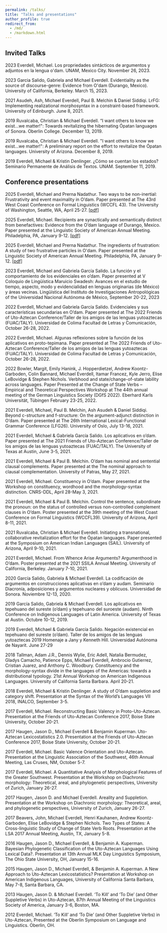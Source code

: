 ```yaml
---
permalink: /talks/
title: "Talks and presentations"
author_profile: true
redirect_from: 
  - /md/
  - /markdown.html
---
```


## Invited Talks
2023 Everdell, Michael. Los propriedades sintácticos de argumentos y adjuntos en la lengua o'dam. UNAM, Mexico City. November 26, 2023.

2023	Garcia Salido, Gabriela and Michael Everdell. Evidentiality as the source of discourse-genre: Evidence from O'dam (Durango, Mexico). University of California, Berkeley. March 15, 2023.

2021	Asudeh, Ash, Michael Everdell, Paul B. Melchin & Daniel Siddiqi. LrFG: Implementing realizational morphosyntax in a constraint-based framework. University of Edinburgh. June 8, 2021.

2019	Ruvalcaba, Christian & Michael Everdell. “I want others to know we exist...we matter!": Towards revitalizing the hibernating Ópatan languages of Sonora. Oberlin College. December 13, 2019.

2019	Ruvalcaba, Christian & Michael Everdell. "I want others to know we exist...we matter!": A preliminary report on the effort to revitalize the Ópatan languages. University of Arizona. December 8, 2019.

2019	Everdell, Michael & Kristin Denlinger. ¿Cómo se cuentan los estados? Seminario Permanente de Análisis de Textos. UNAM. September 11, 2019.


## Conference presentations
2025 Everdell, Michael and Prerna Nadathur. Two ways to be non-inertial: Frustrativity and event maximality in O’dam. Paper presented at The 43rd West Coast Conference on Formal Linguistics (WCCFL 43). The University of Washington, Seattle, WA, April 25-27. <a href="https://michael-everdell.github.io/files/Everdell_Nadathur_WCCFL2025.pdf" target="_blank">[pdf]</a>

2025 Everdell, Michael. Recipients are synactically and semantically distinct from
benefactives: Evidence from the O’dam language of Durango, Mexico. Paper presented at the Linguistic Society of American Annual Meeting. Philadelphia, PA, January 9-12. <a href="https://michael-everdell.github.io/files/Everdell_LSA2025.pdf" target="_blank">[pdf]</a>

2025 Everdell, Michael and Prerna Nadathur. The ingredients of frustration: A study of two frustrative particles in O'dam. Paper presented at the Linguistic Society of American Annual Meeting. Philadelphia, PA, January 9-12. <a href="https://michael-everdell.github.io/files/Everdell_Nadathur_LSA2025.pdf" target="_blank">[pdf]</a>

2023	Everdell, Michael and Gabriela García Salido. La función y el comportamiento de los evidenciales en o’dam. Paper presented at V Coloquio de Lingüística Maruicio Swadesh: Avances en el estudio de tiempo, aspecto, modo y evidencialidad en lenguas originarias (de México) y áreas vecinas. Lingüística del Instituto de Investigaciones Antropológicas of the Universidad Nacional Autónoma de México, September 20-22, 2023

2022	Everdell, Michael and Gabriela García Salido. Evidenciales y sus características secundarias en O’dam. Paper presented at The 2022 Friends of Uto-Aztecan Conference/Taller de los amigos de las lenguas yutoaztecas (FUAC/TALY). Universidad de Colima Facultad de Letras y Comunicación, October 26-28, 2022.

2022	Everdell, Michael. Algunas reflexiones sobre la función de los aplicativos en proto-tepimana. Paper presented at The 2022 Friends of Uto-Aztecan Conference/Taller de los amigos de las lenguas yutoaztecas (FUAC/TALY). Universidad de Colima Facultad de Letras y Comunicación, October 26-28, 2022.

2022	Bowler, Margit, Emily Hanink, J. Hopperdietzel, Andrew Koontz-Garboden, Colin Bannard, Michael Everdell, Itamar Francez, Kyle Jerro, Elise LeBovidge & Stephen Nichols. Verbhood and state/change-of-state lability across languages. Paper Presented at the Change of State Verbs – Empirical and Theoretical Perspectives Workshop at The 44th annual meeting of the German Linguistics Society (DGfS 2022). Eberhard Karls Universität, Tübingen February 23-25, 2022.  

2021	Everdell, Michael, Paul B. Melchin, Ash Asudeh & Daniel Siddiqi. Beyond c-structure and f-structure: On the argument-adjunct distinction in O’dam. Paper presented at The 26th International Lexical-Functional Grammar Conference (LFG26). University of Oslo, July 13-16, 2021.

2021	Everdell, Michael & Gabriela García Salido. Los aplicativos en o’dam. Paper presented at The 2021 Friends of Uto-Aztecan Conference/Taller de los amigos de las lenguas yutoaztecas (FUAC/TALY). The University of Texas at Austin, June 3-5, 2021.

2021	Everdell, Michael & Paul B. Melchin. O’dam has nominal and sentential clausal complements. Paper presented at the The nominal approach to clausal complementation. University of Patras, May 27, 2021.

2021	Everdell, Michael. Constituency in O’dam. Paper presented at the Workshop on constituency, wordhood and the morphology-syntax distinction. CNRS-DDL, April 28-May 3, 2021.

2021	Everdell, Michael & Paul B. Melchin. Control the sentence, subordinate the pronoun: on the status of controlled versus non-controlled complement clauses in O’dam. Poster presented at the 39th meeting of the West Coast Conference on Formal Linguistics (WCCFL39). University of Arizona, April 8-11, 2021.

2021	Ruvalcaba, Christian & Michael Everdell. Initiating a transnational, collaborative revitalization effort for the Ópatan languages. Paper presented at the Symposium on American Indian Languages (SAIL). University of Arizona, April 9-10, 2021.

2021	Everdell, Michael. From Whence Arise Arguments? Argumenthood in O’dam. Poster presented at the 2021 SSILA Annual Meeting. University of California, Berkeley. January 7-10, 2021.

2020	García Salido, Gabriela & Michael Everdell. La codificación de argumentos en construcciones aplicativas en o’dam y audam. Seminario Diacronía, adposiciones y argumentos nucleares y oblicuos. Universidad de Sonora. Noviembre 12-13, 2020.

2019	García Salido, Gabriela & Michael Everdell. Los aplicativos en tepehuano del sureste (o’dam) y tepehuano del suroeste (audam). Ninth Conference on Indigenous Languages of Latin America. University of Texas at Austin. Octubre 10-12, 2019.

2019	Everdell, Michael & Gabriela García Salido. Negación existencial en tepehuano del sureste (o’dam). Taller de los amigos de las lenguas yutoaztecas 2019 Homenaje a Jany y Kenneth Hill. Universidad Autónoma de Nayarit. June 27-29 

2018	Tallman, Adam J.R., Dennis Wylie, Eric Adell, Natalia Bermudez, Gladys Camacho, Patience Epps, Michael Everdell, Ambrocio Gutierrez, Cristian Juarez, and Anthony C. Woodbury. Constituency and the morphology-syntax divide in the languages of the Americas: towards a distributional typology. 21st Annual Workshop on American Indigenous Languages. University of California Santa Barbara. April 20-21.

2018	Everdell, Michael & Kristin Denlinger. A study of O’dam suppletion and category shift. Presentation at the Syntax of the World’s Languages VII 2018, INALCO, September 3-5.

2017	Everdell, Michael. Reconstructing Basic Valency in Proto-Uto-Aztecan. Presentation at the Friends of Uto-Aztecan Conference 2017, Boise State University, October 20-21.

2017	Haugen, Jason D., Michael Everdell & Benjamin Kuperman. Uto-Aztecan Lexicostatistics 2.0. Presentation at the Friends of Uto-Aztecan Conference 2017, Boise State University, October 20-21.

2017	Everdell, Michael. Basic Valence Orientation and Uto-Aztecan. Presentation at the Linguistic Association of the Southwest, 46th Annual Meeting, Las Cruses, NM, October 5-7.

2017	Everdell, Michael. A Quantitative Analysis of Morphological Features of the Greater Southwest. Presentation at the Workshop on Diachronic morphology: Theoretical, areal, and phylogenetic perspectives, University of Zurich, January 26-27. 

2017	Haugen, Jason D. and Michael Everdell. Areality and Suppletion. Presentation at the Workshop on Diachronic morphology: Theoretical, areal, and phylogenetic perspectives, University of Zurich, January 26-27.

2017	Beavers, John, Michael Everdell, Henri Kauhanen, Andrew Koontz-Garboden, Elise LeBovidge & Stephen Nichols. Two Types of States: A Cross-linguistic Study of Change of State Verb Roots. Presentation at the LSA 2017 Annual Meeting, Austin, TX, January 5-8.

2016	Haugen, Jason D., Michael Everdell, & Benjamin A. Kuperman. Bayesian Phylogenetic Classification of the Uto-Aztecan Languages Using Lexical Data?. Presentation at 13th Annual MLK Day Linguistics Symposium, The Ohio State University, OH, January 15-16.

2015	Haugen, Jason D., Michael Everdell, & Benjamin A. Kuperman. A New Approach to Uto-Aztecan Lexicostatistics? Presentation at Workshop on American Indigenous Languages, University of California Santa Barbara, May 7-8, Santa Barbara, CA.

2013	Haugen, Jason D. & Michael Everdell. ‘To Kill’ and ‘To Die’ (and Other Suppletive Verbs) in Uto-Aztecan, 87th Annual Meeting of the Linguistics Society of America, January 3-6, Boston, MA.

2012	Everdell, Michael. ‘To Kill’ and ‘To Die’ (and Other Suppletive Verbs) in Uto-Aztecan, Presented at the Oberlin Symposium on Language and Linguistics. Oberlin, OH.

